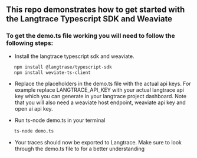 ## This repo demonstrates how to get started with the Langtrace Typescript SDK and Weaviate

### To get the demo.ts file working you will need to follow the following steps:

*  Install the langtrace typescript sdk and weaviate.
```sh
   npm install @langtrase/typescript-sdk
   npm install weviate-ts-client
```

* Replace the placeholders in the demo.ts file with the actual api keys. For example replace LANGTRACE_API_KEY with your actual langtrace api key which you can generate in your langtrace project dashboard. Note that you will also need a weaviate host endpoint, weaviate api key and open ai api key.

* Run ts-node demo.ts in your terminal

```sh
   ts-node demo.ts
```
* Your traces should now be exported to Langtrace. Make sure to look through the demo.ts file to for a better understanding